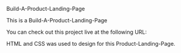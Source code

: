 Build-A-Product-Landing-Page

This is a Build-A-Product-Landing-Page

You can check out this project live at the following URL: 

HTML and CSS was used to design for this Product-Landing-Page.
